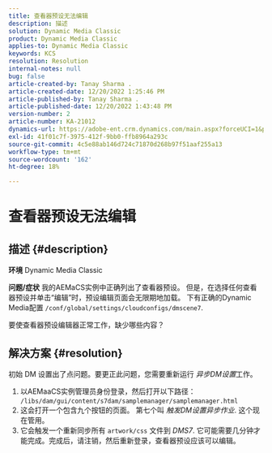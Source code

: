 ```yaml
---
title: 查看器预设无法编辑
description: 描述
solution: Dynamic Media Classic
product: Dynamic Media Classic
applies-to: Dynamic Media Classic
keywords: KCS
resolution: Resolution
internal-notes: null
bug: false
article-created-by: Tanay Sharma .
article-created-date: 12/20/2022 1:25:46 PM
article-published-by: Tanay Sharma .
article-published-date: 12/20/2022 1:43:48 PM
version-number: 2
article-number: KA-21012
dynamics-url: https://adobe-ent.crm.dynamics.com/main.aspx?forceUCI=1&pagetype=entityrecord&etn=knowledgearticle&id=9da4f4ca-6980-ed11-81ac-6045bd006239
exl-id: 41f01c7f-3975-412f-9bb0-ffb8964a293c
source-git-commit: 4c5e88ab146d724c71870d268b97f51aaf255a13
workflow-type: tm+mt
source-wordcount: '162'
ht-degree: 18%

---
```


# 查看器预设无法编辑

## 描述 {#description}

<b>环境</b>
Dynamic Media Classic


<b>问题/症状</b>
我的AEMaCS实例中正确列出了查看器预设。
但是，在选择任何查看器预设并单击“编辑”时，预设编辑页面会无限期地加载。
下有正确的Dynamic Media配置 `/conf/global/settings/cloudconfigs/dmscene7`.

要使查看器预设编辑器正常工作，缺少哪些内容？


## 解决方案 {#resolution}


初始 DM 设置出了点问题。要更正此问题，您需要重新运行 *异步DM设置*&#x200B;工作。

1. 以AEMaaCS实例管理员身份登录，然后打开以下路径： `/libs/dam/gui/content/s7dam/samplemanager/samplemanager.html`
2. 这会打开一个包含九个按钮的页面。 第七个叫 *触发DM设置异步作业*. 这个现在管用。
3. 它会触发一个重新同步所有 `artwork/css` 文件到 *DMS7*. 它可能需要几分钟才能完成。完成后，请注销，然后重新登录，查看器预设应该可以编辑。
